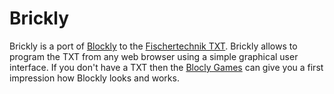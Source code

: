 # Brickly

Brickly is a port of [Blockly](https://developers.google.com/blockly/)
to the [Fischertechnik TXT](http://www.fischertechnik.de/en/desktopdefault.aspx/tabid-21/39_read-309/usetemplate-2_column_pano/). Brickly allows to program the TXT from any web browser
using a simple graphical user interface. If you don't have a TXT then
the [Blocly Games](https://blockly-games.appspot.com/) can give you 
a first impression how Blockly looks and works.

